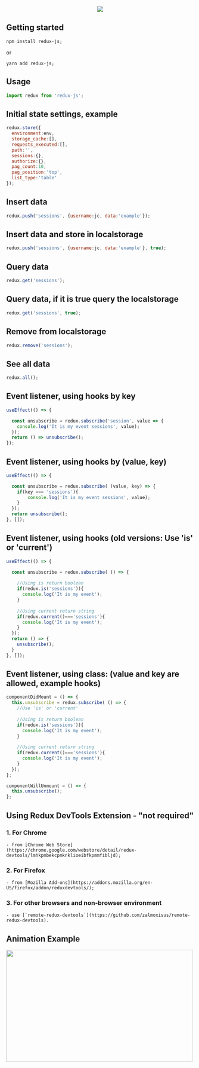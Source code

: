 <p align="center">
<img src="https://assets.cdnar.net/assets/public/qubit/app/_redux-js.jpg">
</p>

## Getting started

```
npm install redux-js;
```
or
```
yarn add redux-js;
```

## Usage
```jsx
import redux from 'redux-js';
```

## Initial state settings, example
```jsx
redux.store({
  environment:env,
  storage_cache:[],
  requests_executed:[],
  path:'',
  sessions:{},
  authorize:{},
  pag_count:10, 
  pag_position:'top', 
  list_type:'table'
});
```

## Insert data

```jsx
redux.push('sessions', {username:jc, data:'example'});
```
## Insert data and store in localstorage 

```jsx
redux.push('sessions', {username:jc, data:'example'}, true);
```

## Query data

```jsx
redux.get('sessions');
```
## Query data, if it is true query the localstorage

```jsx
redux.get('sessions', true);
```
## Remove from localstorage

```jsx
redux.remove('sessions');
```

## See all data

```jsx
redux.all();
```

## Event listener, using hooks by key
```jsx
useEffect(() => {

  const unsubscribe = redux.subscribe('session', value => {
    console.log('It is my event sessions', value);
  });
  return () => unsubscribe();
});
```
## Event listener, using hooks by (value, key) 
```jsx
useEffect(() => {

  const unsubscribe = redux.subscribe( (value, key) => {
    if(key === 'sessions'){
        console.log('It is my event sessions', value);
    }
  });
  return unsubscribe();
}, []);
```
## Event listener, using hooks (old versions: Use 'is' or 'current') 
```jsx
useEffect(() => {

  const unsubscribe = redux.subscribe( () => {
    
    //Using is return boolean
    if(redux.is('sessions')){
      console.log('It is my event');
    }
    
    //Using current return string
    if(redux.current()==='sessions'){
      console.log('It is my event');
    }
  });
  return () => {
    unsubscribe();
  }
}, []);
```
## Event listener, using class: (value and key are allowed, example hooks)

```jsx
componentDidMount = () => {
  this.unsubscribe = redux.subscribe( () => {
    //Use 'is' or 'current'
    
    //Using is return boolean
    if(redux.is('sessions')){
      console.log('It is my event');
    }
    
    //Using current return string
    if(redux.current()==='sessions'){
      console.log('It is my event');
    }
  });
};

componentWillUnmount = () => {
  this.unsubscribe();
};
```

## Using Redux DevTools Extension - "not required"

### 1. For Chrome

```
- from [Chrome Web Store](https://chrome.google.com/webstore/detail/redux-devtools/lmhkpmbekcpmknklioeibfkpmmfibljd);
```
### 2. For Firefox
```
- from [Mozilla Add-ons](https://addons.mozilla.org/en-US/firefox/addon/reduxdevtools/);
```

### 3. For other browsers and non-browser environment
```
- use [`remote-redux-devtools`](https://github.com/zalmoxisus/remote-redux-devtools).
```

## Animation Example
<span align="center">
   <img src="https://assets.cdnar.net/assets/public/qubit/app/redux-js-example1.gif" width="500" height="300">
</span>
